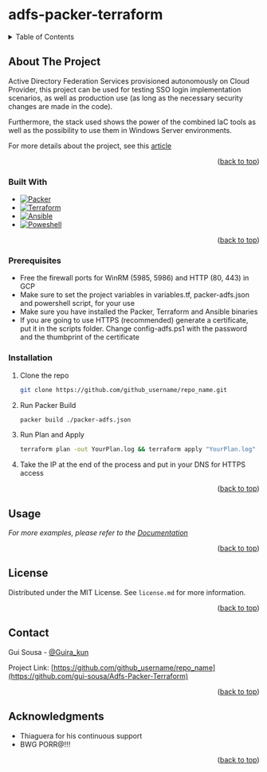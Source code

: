 # adfs-packer-terraform


<!-- Improved compatibility of back to top link: See: https://github.com/othneildrew/Best-README-Template/pull/73 -->
<a name="readme-top"></a>
<!--
*** Thanks for checking out the Best-README-Template. If you have a suggestion
*** that would make this better, please fork the repo and create a pull request
*** or simply open an issue with the tag "enhancement".
*** Don't forget to give the project a star!
*** Thanks again! Now go create something AMAZING! :D
-->



<!-- PROJECT SHIELDS -->
<!--
*** I'm using markdown "reference style" links for readability.
*** Reference links are enclosed in brackets [ ] instead of parentheses ( ).
*** See the bottom of this document for the declaration of the reference variables
*** for contributors-url, forks-url, etc. This is an optional, concise syntax you may use.
*** https://www.markdownguide.org/basic-syntax/#reference-style-links
-->

<!-- TABLE OF CONTENTS -->
<details>
  <summary>Table of Contents</summary>
  <ol>
    <li>
      <a href="#about-the-project">About The Project</a>
      <ul>
        <li><a href="#built-with">Built With</a></li>
      </ul>
    </li>
    <li>
      <a href="#getting-started">Getting Started</a>
      <ul>
        <li><a href="#prerequisites">Prerequisites</a></li>
        <li><a href="#installation">Installation</a></li>
      </ul>
    </li>
    <li><a href="#usage">Usage</a></li>
    <li><a href="#license">License</a></li>
    <li><a href="#contact">Contact</a></li>
    <li><a href="#acknowledgments">Acknowledgments</a></li>
  </ol>
</details>



<!-- ABOUT THE PROJECT -->
## About The Project

Active Directory Federation Services provisioned autonomously on Cloud Provider, this project can be used for testing SSO login implementation scenarios,
as well as production use (as long as the necessary security changes are made in the code).

Furthermore, the stack used shows the power of the combined IaC tools as well as the possibility to use them in Windows Server environments.

For more details about the project, see this [article](https://medium.com/@gui_sousa/adfs-na-nuvem-com-terraform-packer-ansible-a9a0f077baae)

<p align="right">(<a href="#readme-top">back to top</a>)</p>



### Built With

* [![Packer][Packer]][Next-url]
* [![Terraform][Terraform]][Next-url]
* [![Ansible][Ansible]][Vue-url]
* [![Poweshell][Powershell]][Angular-url]

<p align="right">(<a href="#readme-top">back to top</a>)</p>



<!-- GETTING STARTED -->
### Prerequisites

* Free the firewall ports for WinRM (5985, 5986) and HTTP (80, 443) in GCP
* Make sure to set the project variables in variables.tf, packer-adfs.json and powershell script, for your use
* Make sure you have installed the Packer, Terraform and Ansible binaries
* If you are going to use HTTPS (recommended) generate a certificate, put it in the scripts folder. Change config-adfs.ps1 with the password and the thumbprint of the certificate

### Installation

1. Clone the repo
   ```sh
   git clone https://github.com/github_username/repo_name.git
   ```
2. Run Packer Build
   ```sh
   packer build ./packer-adfs.json
   ```
3. Run Plan and Apply
   ```sh
   terraform plan -out YourPlan.log && terraform apply "YourPlan.log"
   ```
4. Take the IP at the end of the process and put in your DNS for HTTPS access

<p align="right">(<a href="#readme-top">back to top</a>)</p>


<!-- USAGE EXAMPLES -->
## Usage

_For more examples, please refer to the [Documentation](https://medium.com/@gui_sousa/adfs-na-nuvem-com-terraform-packer-ansible-a9a0f077baae)_

<p align="right">(<a href="#readme-top">back to top</a>)</p>


<!-- LICENSE -->
## License

Distributed under the MIT License. See `license.md` for more information.

<p align="right">(<a href="#readme-top">back to top</a>)</p>



<!-- CONTACT -->
## Contact

Gui Sousa - [@Guira_kun](https://twitter.com/Guira_kun)

Project Link: [https://github.com/github_username/repo_name](https://github.com/gui-sousa/Adfs-Packer-Terraform)

<p align="right">(<a href="#readme-top">back to top</a>)</p>


<!-- ACKNOWLEDGMENTS -->
## Acknowledgments

* []()Thiaguera for his continuous support
* []()BWG PORR@!!!

<p align="right">(<a href="#readme-top">back to top</a>)</p>



<!-- MARKDOWN LINKS & IMAGES -->
<!-- https://www.markdownguide.org/basic-syntax/#reference-style-links -->
[contributors-shield]: https://img.shields.io/github/contributors/github_username/repo_name.svg?style=for-the-badge
[contributors-url]: https://github.com/github_username/repo_name/graphs/contributors
[forks-shield]: https://img.shields.io/github/forks/github_username/repo_name.svg?style=for-the-badge
[forks-url]: https://github.com/github_username/repo_name/network/members
[stars-shield]: https://img.shields.io/github/stars/github_username/repo_name.svg?style=for-the-badge
[stars-url]: https://github.com/github_username/repo_name/stargazers
[issues-shield]: https://img.shields.io/github/issues/github_username/repo_name.svg?style=for-the-badge
[issues-url]: https://github.com/github_username/repo_name/issues
[license-shield]: https://img.shields.io/github/license/github_username/repo_name.svg?style=for-the-badge
[license-url]: https://github.com/github_username/repo_name/blob/master/LICENSE.txt
[linkedin-shield]: https://img.shields.io/badge/-LinkedIn-black.svg?style=for-the-badge&logo=linkedin&colorB=555
[linkedin-url]: https://linkedin.com/in/linkedin_username
[product-screenshot]: images/screenshot.png
[Next.js]: https://img.shields.io/badge/next.js-000000?style=for-the-badge&logo=nextdotjs&logoColor=white
[Next-url]: https://nextjs.org/
[React.js]: https://img.shields.io/badge/React-20232A?style=for-the-badge&logo=react&logoColor=61DAFB
[Terraform]: https://img.shields.io/badge/Terraform-20232A?style=for-the-badge&logo=terraform&logoColor=7B42BC
[Packer]: https://img.shields.io/badge/packer-20232A?style=for-the-badge&logo=packer&logoColor=02A8EF
[Ansible]: https://img.shields.io/badge/Ansible-20232A?style=for-the-badge&logo=ansible&logoColor=EE0000
[Powershell]: https://img.shields.io/badge/Powershell-20232A?style=for-the-badge&logo=powershell&logoColor=5391FE
[React-url]: https://reactjs.org/
[Vue.js]: https://img.shields.io/badge/Vue.js-35495E?style=for-the-badge&logo=vuedotjs&logoColor=4FC08D
[Vue-url]: https://vuejs.org/
[Angular.io]: https://img.shields.io/badge/Angular-DD0031?style=for-the-badge&logo=angular&logoColor=white
[Angular-url]: https://angular.io/
[Svelte.dev]: https://img.shields.io/badge/Svelte-4A4A55?style=for-the-badge&logo=svelte&logoColor=FF3E00
[Svelte-url]: https://svelte.dev/
[Laravel.com]: https://img.shields.io/badge/Laravel-FF2D20?style=for-the-badge&logo=laravel&logoColor=white
[Laravel-url]: https://laravel.com
[Bootstrap.com]: https://img.shields.io/badge/Bootstrap-563D7C?style=for-the-badge&logo=bootstrap&logoColor=white
[Bootstrap-url]: https://getbootstrap.com
[JQuery.com]: https://img.shields.io/badge/jQuery-0769AD?style=for-the-badge&logo=jquery&logoColor=white
[JQuery-url]: https://jquery.com 

